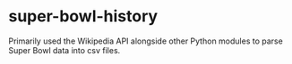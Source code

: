 # super-bowl-history
Primarily used the Wikipedia API alongside other Python modules to parse Super Bowl data into csv files.
